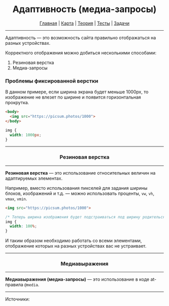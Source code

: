 <div align="center">

# Адаптивность (медиа-запросы)

[Главная](https://github.com/dollaween/junior-roadmap/)
|
[Карта](/roadmap/README.md)
|
[Теория](/theory/README.md)
|
[Тесты](/tests/README.md)
|
[Задачи](/tasks/README.md)

</div>

---

Адаптивность — это возможность сайта правильно отображаться на разных устройствах.

Корректного отображения можно добиться несколькими способами:
1. Резиновая верстка
2. Медиа-запросы

### Проблемы фиксированной верстки

В данном примере, если ширина экрана будет меньше 1000px, то изображение не влезет по ширине и появится горизонтальная прокрутка.

```html
<body>
  <img src="https://picsum.photos/1000">
</body>
```

```css
img {
  width: 1000px;
}
```

---

<div align="center">

### Резиновая верстка

</div>

---

**Резиновая верстка** — это использование относительных величин на адаптируемых элементах.

Например, вместо использования пикселей для задания ширины блоков, изображений и т.д. — можно использовать проценты, `vw`, `vh`, `vmax`, `vmin`.

```html
<img src="https://picsum.photos/1000">
```

```css
/* Теперь ширина изображения будет подстраиваться под ширину родительского блока */
img {
  width: 100%;
}
```

И таким образом необходимо работать со всеми элементами, отображение которых на разных устройствах вас не устраивает.

---

<div align="center">

### Медиавыражения

</div>

---

**Медиавыражения (медиа-запросы)** — это использование в коде at-правила `@media`.


---

Источники:
